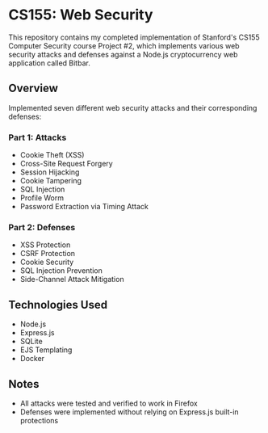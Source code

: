 # CS155: Web Security

This repository contains my completed implementation of Stanford's CS155 Computer Security course Project #2, which implements various web security attacks and defenses against a Node.js cryptocurrency web application called Bitbar.

## Overview

Implemented seven different web security attacks and their corresponding defenses:

### Part 1: Attacks
- Cookie Theft (XSS)
- Cross-Site Request Forgery 
- Session Hijacking
- Cookie Tampering
- SQL Injection
- Profile Worm
- Password Extraction via Timing Attack

### Part 2: Defenses
- XSS Protection
- CSRF Protection
- Cookie Security
- SQL Injection Prevention
- Side-Channel Attack Mitigation

## Technologies Used
- Node.js
- Express.js
- SQLite
- EJS Templating
- Docker

## Notes
- All attacks were tested and verified to work in Firefox
- Defenses were implemented without relying on Express.js built-in protections